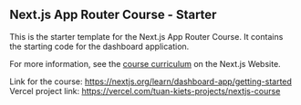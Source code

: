 ## Next.js App Router Course - Starter

This is the starter template for the Next.js App Router Course. It contains the starting code for the dashboard application.

For more information, see the [course curriculum](https://nextjs.org/learn) on the Next.js Website.

Link for the course: https://nextjs.org/learn/dashboard-app/getting-started
Vercel project link: https://vercel.com/tuan-kiets-projects/nextjs-course